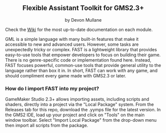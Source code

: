 <h2 align="center">
Flexible Assistant Toolkit for GMS2.3+
</h2>
<p align="center">
by Devon Mullane
</p>
Check the <a href="https://github.com/Hyomoto/FASTv33/wiki">Wiki</a> for the most up-to-date documentation on each module.

GML is a simple language with many built-in features that make it accessible to new and advanced users. However, some tasks are unexpectedly tricky or complex. FAST is a lightweight library that provides easy-to-use tools that empower developers to focus on building their game. There is no genre-specific code or implementation found here. Instead, FAST focuses powerful, common-use tools that provide general utility to the language rather than box it in. In short, FAST can work with any game, and should compliment every game made with GMS2.3 or later.

### How do I import FAST into my project?
GameMaker Studio 2.3+ allows importing assets, including scripts and shaders, directly into a project via the "Local Package" system. From the Releases tab for this repo, download the .yymps file for the latest version. In the GMS2 IDE, load up your project and click on "Tools" on the main window toolbar. Select "Import Local Package" from the drop-down menu then import all scripts from the package.
